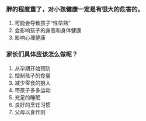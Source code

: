 ### 胖的程度重了，对小孩健康一定是有很大的危害的。
1. 可能会导致孩子“性早熟”
2. 会影响孩子的身高和身体健康
3. 影响心理健康

### 家长们具体应该怎么做呢？
1. 从孕期开始预防
2. 控制孩子的食量
3. 减少零食的摄入
4. 带孩子多多运动
5. 充足的睡眠
6. 良好的烹饪习惯
7. 父母以身作则